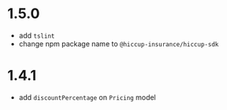 1.5.0
======

- add `tslint`
- change npm package name to `@hiccup-insurance/hiccup-sdk`

1.4.1
======

- add `discountPercentage` on `Pricing` model
